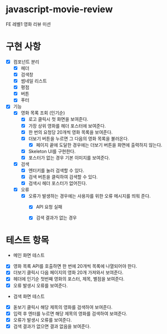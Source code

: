 # javascript-movie-review

FE 레벨1 영화 리뷰 미션

# 구현 사항
- [X] 컴포넌트 분리
    - [X] 헤더
    - [X] 검색창
    - [X] 썸네일 리스트
    - [X] 평점
    - [X] 버튼
    - [X] 푸터
- [X] 기능
    - [X] 영화 목록 조회 (인기순)
        - [X] 로고 클릭시 첫 화면을 보여준다.
        - [X] 가장 상위 영화를 헤더 포스터에 보여준다.
        - [X] 한 번의 요청당 20개씩 영화 목록을 보여준다.
        - [X] 더보기 버튼을 누르면 그 다음의 영화 목록을 불러온다.
            - [X] 페이지 끝에 도달한 경우에는 더보기 버튼을 화면에 출력하지 않는다.
        - [X] Skeleton UI를 구현한다.
        - [X] 포스터가 없는 경우 기본 이미지를 보여준다.
    - [X] 검색
        - [X] 엔터키를 눌러 검색할 수 있다.
        - [X] 검색 버튼을 클릭하여 검색할 수 있다.
        - [X] 검색시 헤더 포스터가 없어진다.
    - [X] 오류
        - [X] 오류가 발생하는 경우에는 사용자를 위한 오류 메시지를 띄워 준다.
            - [X] API 요청 실패
            - [X] 검색 결과가 없는 경우


# 테스트 항목
- 메인 화면 테스트
- [X] 영화 목록 API를 호출하면 한 번에 20개씩 목록에 나열되어야 한다.
- [X] 더보기 클릭시 다음 페이지의 영화 20개 가져와서 보여준다.
- [X] 헤더에 인기순 첫번째 영화의 포스터, 제목, 별점을 보여준다.
- [X] 오류 발생시 오류를 보여준다.

- 검색 화면 테스트
- [X] 돋보기 클릭시 해당 제목의 영화를 검색하여 보여준다.
- [X] 입력 후 엔터를 누르면 해당 제목의 영화를 검색하여 보여준다.
- [X] 오류가 발생시 오류를 보여준다.
- [X] 검색 결과가 없으면 결과 없음을 보여준다.